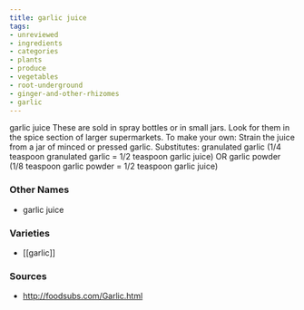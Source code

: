 ```yaml
---
title: garlic juice
tags:
- unreviewed
- ingredients
- categories
- plants
- produce
- vegetables
- root-underground
- ginger-and-other-rhizomes
- garlic
---
```

garlic juice These are sold in spray bottles or in small jars. Look for them in the spice section of larger supermarkets. To make your own: Strain the juice from a jar of minced or pressed garlic. Substitutes: granulated garlic (1/4 teaspoon granulated garlic = 1/2 teaspoon garlic juice) OR garlic powder (1/8 teaspoon garlic powder = 1/2 teaspoon garlic juice)

### Other Names

* garlic juice

### Varieties

* [[garlic]]

### Sources
* http://foodsubs.com/Garlic.html
